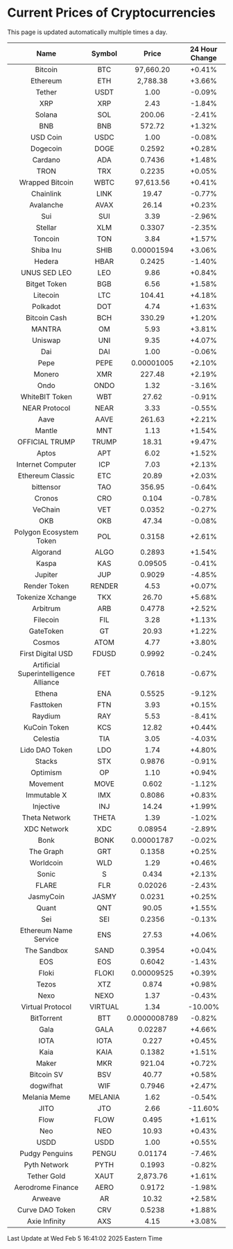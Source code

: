 # Current Prices of Cryptocurrencies
This page is updated automatically multiple times a day.

| Name | Symbol | Price | 24 Hour Change |
| :---: |:---:| :---: | :---: |
| Bitcoin | BTC | 97,660.20 | +0.41% |
| Ethereum | ETH | 2,788.38 | +3.66% |
| Tether | USDT | 1.00 | -0.09% |
| XRP | XRP | 2.43 | -1.84% |
| Solana | SOL | 200.06 | -2.41% |
| BNB | BNB | 572.72 | +1.32% |
| USD Coin | USDC | 1.00 | -0.08% |
| Dogecoin | DOGE | 0.2592 | +0.28% |
| Cardano | ADA | 0.7436 | +1.48% |
| TRON | TRX | 0.2235 | +0.05% |
| Wrapped Bitcoin | WBTC | 97,613.56 | +0.41% |
| Chainlink | LINK | 19.47 | -0.77% |
| Avalanche | AVAX | 26.14 | +0.23% |
| Sui | SUI | 3.39 | -2.96% |
| Stellar | XLM | 0.3307 | -2.35% |
| Toncoin | TON | 3.84 | +1.57% |
| Shiba Inu | SHIB | 0.00001594 | +3.06% |
| Hedera | HBAR | 0.2425 | -1.40% |
| UNUS SED LEO | LEO | 9.86 | +0.84% |
| Bitget Token | BGB | 6.56 | +1.58% |
| Litecoin | LTC | 104.41 | +4.18% |
| Polkadot | DOT | 4.74 | +1.63% |
| Bitcoin Cash | BCH | 330.29 | +1.20% |
| MANTRA | OM | 5.93 | +3.81% |
| Uniswap | UNI | 9.35 | +4.07% |
| Dai | DAI | 1.00 | -0.06% |
| Pepe | PEPE | 0.00001005 | +2.10% |
| Monero | XMR | 227.48 | +2.19% |
| Ondo | ONDO | 1.32 | -3.16% |
| WhiteBIT Token | WBT | 27.62 | -0.91% |
| NEAR Protocol | NEAR | 3.33 | -0.55% |
| Aave | AAVE | 261.63 | +2.21% |
| Mantle | MNT | 1.13 | +1.54% |
| OFFICIAL TRUMP | TRUMP | 18.31 | +9.47% |
| Aptos | APT | 6.02 | +1.52% |
| Internet Computer | ICP | 7.03 | +2.13% |
| Ethereum Classic | ETC | 20.89 | +2.03% |
| bittensor | TAO | 356.95 | -0.64% |
| Cronos | CRO | 0.104 | -0.78% |
| VeChain | VET | 0.0352 | -0.27% |
| OKB | OKB | 47.34 | -0.08% |
| Polygon Ecosystem Token | POL | 0.3158 | +2.61% |
| Algorand | ALGO | 0.2893 | +1.54% |
| Kaspa | KAS | 0.09505 | -0.41% |
| Jupiter | JUP | 0.9029 | -4.85% |
| Render Token | RENDER | 4.53 | +0.07% |
| Tokenize Xchange | TKX | 26.70 | +5.68% |
| Arbitrum | ARB | 0.4778 | +2.52% |
| Filecoin | FIL | 3.28 | +1.13% |
| GateToken | GT | 20.93 | +1.22% |
| Cosmos | ATOM | 4.77 | +3.80% |
| First Digital USD | FDUSD | 0.9992 | -0.24% |
| Artificial Superintelligence Alliance | FET | 0.7618 | -0.67% |
| Ethena | ENA | 0.5525 | -9.12% |
| Fasttoken | FTN | 3.93 | +0.15% |
| Raydium | RAY | 5.53 | -8.41% |
| KuCoin Token | KCS | 12.82 | +0.44% |
| Celestia | TIA | 3.05 | -4.03% |
| Lido DAO Token | LDO | 1.74 | +4.80% |
| Stacks | STX | 0.9876 | -0.91% |
| Optimism | OP | 1.10 | +0.94% |
| Movement | MOVE | 0.602 | -1.12% |
| Immutable X | IMX | 0.8086 | +0.83% |
| Injective | INJ | 14.24 | +1.99% |
| Theta Network | THETA | 1.39 | -1.02% |
| XDC Network | XDC | 0.08954 | -2.89% |
| Bonk | BONK | 0.00001787 | -0.02% |
| The Graph | GRT | 0.1358 | +0.25% |
| Worldcoin | WLD | 1.29 | +0.46% |
| Sonic | S | 0.434 | +2.13% |
| FLARE | FLR | 0.02026 | -2.43% |
| JasmyCoin | JASMY | 0.0231 | +0.25% |
| Quant | QNT | 90.05 | +1.55% |
| Sei | SEI | 0.2356 | -0.13% |
| Ethereum Name Service | ENS | 27.53 | +4.06% |
| The Sandbox | SAND | 0.3954 | +0.04% |
| EOS | EOS | 0.6042 | -1.43% |
| Floki | FLOKI | 0.00009525 | +0.39% |
| Tezos | XTZ | 0.874 | +0.98% |
| Nexo | NEXO | 1.37 | -0.43% |
| Virtual Protocol | VIRTUAL | 1.34 | -10.00% |
| BitTorrent | BTT | 0.0000008789 | -0.82% |
| Gala | GALA | 0.02287 | +4.66% |
| IOTA | IOTA | 0.227 | +0.45% |
| Kaia | KAIA | 0.1382 | +1.51% |
| Maker | MKR | 921.04 | +0.72% |
| Bitcoin SV | BSV | 40.77 | +0.58% |
| dogwifhat | WIF | 0.7946 | +2.47% |
| Melania Meme | MELANIA | 1.62 | -0.54% |
| JITO | JTO | 2.66 | -11.60% |
| Flow | FLOW | 0.495 | +1.61% |
| Neo | NEO | 10.93 | +0.43% |
| USDD | USDD | 1.00 | +0.55% |
| Pudgy Penguins | PENGU | 0.01174 | -7.46% |
| Pyth Network | PYTH | 0.1993 | -0.82% |
| Tether Gold | XAUT | 2,873.76 | +1.61% |
| Aerodrome Finance | AERO | 0.9172 | -1.98% |
| Arweave | AR | 10.32 | +2.58% |
| Curve DAO Token | CRV | 0.5238 | +1.88% |
| Axie Infinity | AXS | 4.15 | +3.08% |

Last Update at Wed Feb  5 16:41:02 2025 Eastern Time